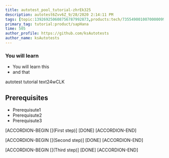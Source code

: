 ```yaml
---
title: autotest_pool_tutorial-zhrEk325
description: autotest6Zvv6Z_9/28/2020 2:14:11 PM
tags: [topic:139269250608756787992873,products:tech/73554900100700000996,tutorial:experience/advanced]
primary_tag: tutorial:product/sapHana
time: 505
author_profile: https://github.com/ksAutotests
author_name: ksAutotests
---
```

### You will learn
- You will learn this
- and that

autotest tutorial text24wCLK

## Prerequisites
- Prerequisute1
- Prerequisute2
- Prerequisute3

[ACCORDION-BEGIN [](First step)]
[DONE]
[ACCORDION-END]

[ACCORDION-BEGIN [](Second step)]
[DONE]
[ACCORDION-END]

[ACCORDION-BEGIN [](Third step)]
[DONE]
[ACCORDION-END]

